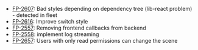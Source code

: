 - [FP-2607](https://movai.atlassian.net/browse/FP-2607): Bad styles depending on dependency tree (lib-react problem) - detected in fleet
- [FP-2616](https://movai.atlassian.net/browse/FP-2607): Improve switch style
- [FP-2557](https://movai.atlassian.net/browse/FP-2557):  Removing frontend callbacks from backend
- [FP-2558](https://movai.atlassian.net/browse/FP-2558): implement log streaming
- [FP-2657](https://movai.atlassian.net/browse/FP-2657): Users with only read permissions can change the scene
